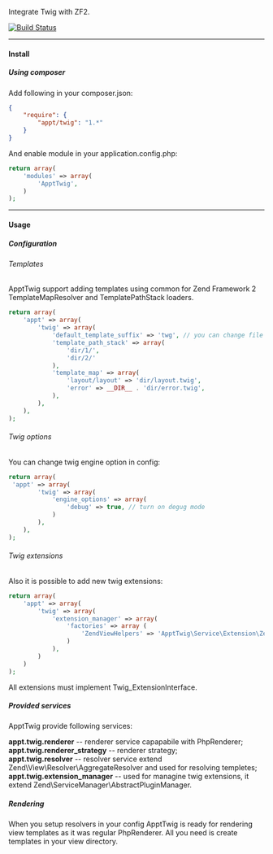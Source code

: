 Integrate Twig with ZF2.

[![Build Status](https://secure.travis-ci.org/alexshelkov/ApptTwig.png)](http://travis-ci.org/alexshelkov/ApptTwig)
_____________________________________________________________________________________________________________________
#### Install
##### Using composer
Add following in your composer.json:
```json
{
    "require": {
        "appt/twig": "1.*"
    }
}
```
And enable module in your application.config.php:
```php
return array(
    'modules' => array(
        'ApptTwig',
    )
);

```
_____________________________________________________________________________________________________________________
#### Usage
##### Configuration
###### Templates
ApptTwig support adding templates using common for Zend Framework 2 TemplateMapResolver and TemplatePathStack loaders.
```php
return array(
    'appt' => array(
        'twig' => array(
            'default_template_suffix' => 'twg', // you can change file extension used by TemplatePathStack
            'template_path_stack' => array(
                'dir/1/',
                'dir/2/'
            ),
            'template_map' => array(
                'layout/layout' => 'dir/layout.twig',
                'error' => __DIR__ . 'dir/error.twig',
            ),
        ),
    ),
);
```
###### Twig options
You can change twig engine option in config:
```php
return array(
 'appt' => array(
        'twig' => array(
            'engine_options' => array(
                'debug' => true, // turn on degug mode
            )
        ),
    ),
);
```
###### Twig extensions
Also it is possible to add new twig extensions:
```php
return array(
    'appt' => array(
        'twig' => array(
            'extension_manager' => array(
                'factories' => array (
                    'ZendViewHelpers' => 'ApptTwig\Service\Extension\ZendViewHelpersFactory'
                )
            ),
        )
    )
);
```
All extensions must implement Twig_ExtensionInterface.

##### Provided services
ApptTwig provide following services:

__appt.twig.renderer__ -- renderer service capapabile with PhpRenderer;  
__appt.twig.renderer_strategy__ -- renderer strategy;  
__appt.twig.resolver__ -- resolver service extend Zend\View\Resolver\AggregateResolver and used for resolving templetes;    
__appt.twig.extension_manager__ -- used for managine twig extensions, it extend Zend\ServiceManager\AbstractPluginManager.

##### Rendering
When you setup resolvers in your config ApptTwig is ready for rendering view templates as it was regular PhpRenderer. All you need is create templates in your view directory.